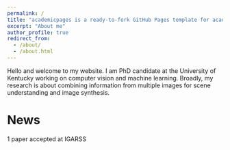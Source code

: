 ```yaml
---
permalink: /
title: "academicpages is a ready-to-fork GitHub Pages template for academic personal websites"
excerpt: "About me"
author_profile: true
redirect_from: 
  - /about/
  - /about.html
---
```

Hello and welcome to my website. I am PhD candidate at the University of Kentucky working on computer vision and machine learning. Broadly, my research is about combining information from multiple images for scene understanding and image synthesis.

News
======
1 paper accepted at IGARSS
